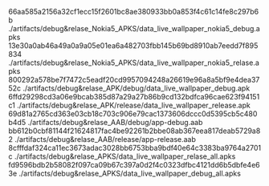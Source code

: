 66aa585a2156a32cf1ecc15f2601bc8ae380933bb0a853f4c61c14fe8c297b6b  ./artifacts/debug&relase_Nokia5_APKS/data_live_wallpaper_nokia5_debug.apks
13e30a0ab46a49a0a9a05e01ea6a482703fbb145b69bd8910ab7eedd7f895834  ./artifacts/debug&relase_Nokia5_APKS/data_live_wallpaper_nokia5_relase.apks
800292a578be7f7472c5eadf20cd9957094248a26619e96a8a5bf9e4dea3752c  ./artifacts/debug&relase_APK/debug/data_live_wallpaper_debug.apk
6ffd29298cd3a06e9bcab385d87a29a27b86b9cd132bdfca96cae623f94151c1  ./artifacts/debug&relase_APK/release/data_live_wallpaper_release.apk
69d81a2765cd363e03cb18c703c906e79cac1373606dccc0d5395cb5c480b4d5  ./artifacts/debug&relase_AAB/debug/app-debug.aab
bb612b0cbf81144f21624817fac4be92261b2bbe08ab367eea817deab5729a82  ./artifacts/debug&relase_AAB/release/app-release.aab
8cfffdaf324ca11ec3673adac3028bb6753bba9bdf40e64c3383ba9764a2701c  ./artifacts/debug&relase_APKS/data_live_wallpaper_relase_all.apks
fd9596bdb2b58082f097ca09b67c397a0d2f4c0323dfbc4121dd6b5dbfe4e63e  ./artifacts/debug&relase_APKS/data_live_wallpaper_debug_all.apks
